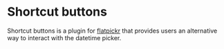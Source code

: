 # Shortcut buttons
Shortcut buttons is a plugin for [flatpickr](https://flatpickr.js.org/) that provides users an alternative way to interact with the datetime picker.
